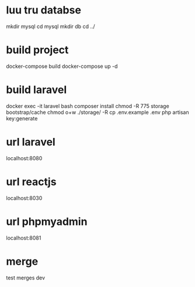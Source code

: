 # luu tru databse
mkdir mysql
cd mysql
mkdir db
cd ../
# build project
docker-compose build
docker-compose up -d

# build laravel
docker exec -it laravel bash
composer install
chmod -R 775 storage bootstrap/cache
chmod o+w ./storage/ -R
cp .env.example .env
php artisan key:generate
# url laravel
localhost:8080 
# url reactjs
localhost:8030 
# url phpmyadmin
localhost:8081 
# merge
test merges dev

